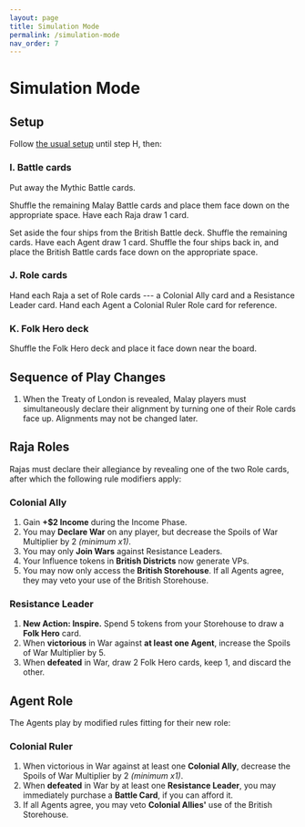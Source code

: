 ```yaml
---
layout: page
title: Simulation Mode
permalink: /simulation-mode
nav_order: 7
---
```


# Simulation Mode

## Setup
Follow [the usual setup](/1819rulebook/setup) until step H, then:

### I. Battle cards
Put away the Mythic Battle cards.

Shuffle the remaining Malay Battle cards and place them face down on the appropriate space. Have each Raja draw 1 card.

Set aside the four ships from the British Battle deck. Shuffle the remaining cards. Have each Agent draw 1 card. Shuffle the four ships back in, and place the British Battle cards face down on the appropriate space.

### J. Role cards

Hand each Raja a set of Role cards --- a Colonial Ally card and a Resistance Leader card. Hand each Agent a Colonial Ruler Role card for reference.

### K. Folk Hero deck

Shuffle the Folk Hero deck and place it face down near the board.

## Sequence of Play Changes
1. When the Treaty of London is revealed, Malay players must simultaneously declare their alignment by turning one of their Role cards face up. Alignments may not be changed later.

## Raja Roles
Rajas must declare their allegiance by revealing one of the two Role cards, after which the following rule modifiers apply:

### Colonial Ally
1. Gain **+$2 Income** during the Income Phase.
2. You may **Declare War** on any player, but decrease the Spoils of War Multiplier by 2 *(minimum x1)*.
3. You may only **Join Wars** against Resistance Leaders.
3. Your Influence tokens in **British Districts** now generate VPs.
4. You may now only access the **British Storehouse**. If all Agents agree, they may veto your use of the British Storehouse.

### Resistance Leader
1. **New Action: Inspire.** Spend 5 tokens from your Storehouse to draw a **Folk Hero** card.
2. When **victorious** in War against **at least one Agent**, increase the Spoils of War Multiplier by 5.
3. When **defeated** in War, draw 2 Folk Hero cards, keep 1, and discard the other.

## Agent Role
The Agents play by modified rules fitting for their new role:

### Colonial Ruler
1. When victorious in War against at least one **Colonial Ally**, decrease the Spoils of War Multiplier by 2 *(minimum x1)*.
2. When **defeated** in War by at least one **Resistance Leader**, you may immediately purchase a **Battle Card**, if you can afford it.
3. If all Agents agree, you may veto **Colonial Allies'** use of the British Storehouse.
